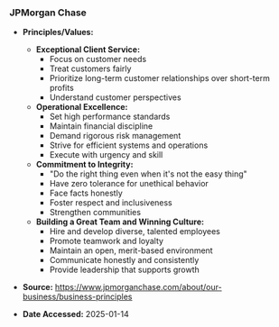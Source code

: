 ### JPMorgan Chase

- **Principles/Values:**
  - **Exceptional Client Service:**
    - Focus on customer needs
    - Treat customers fairly
    - Prioritize long-term customer relationships over short-term profits
    - Understand customer perspectives
  - **Operational Excellence:**
    - Set high performance standards
    - Maintain financial discipline
    - Demand rigorous risk management
    - Strive for efficient systems and operations
    - Execute with urgency and skill
  - **Commitment to Integrity:**
    - "Do the right thing even when it's not the easy thing"
    - Have zero tolerance for unethical behavior
    - Face facts honestly
    - Foster respect and inclusiveness
    - Strengthen communities
  - **Building a Great Team and Winning Culture:**
    - Hire and develop diverse, talented employees
    - Promote teamwork and loyalty
    - Maintain an open, merit-based environment
    - Communicate honestly and consistently
    - Provide leadership that supports growth

- **Source:** https://www.jpmorganchase.com/about/our-business/business-principles
- **Date Accessed:** 2025-01-14
